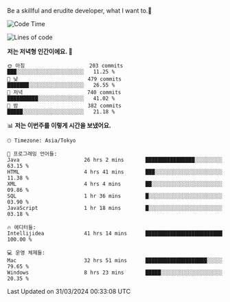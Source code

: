 Be a skillful and erudite developer, what I want to.👶

<!--START_SECTION:waka-->
![Code Time](http://img.shields.io/badge/Code%20Time-627%20hrs%2031%20mins-blue)

![Lines of code](https://img.shields.io/badge/%EC%A0%80%EB%8A%94%20%EC%97%AC%ED%83%9C%EA%B9%8C%EC%A7%80%20-1.1%20million%20%EC%A4%84%EC%9D%98%20%EC%BD%94%EB%93%9C%EB%A5%BC%20%EC%9E%91%EC%84%B1%ED%96%88%EC%96%B4%EC%9A%94.-blue)

**저는 저녁형 인간이에요. 🦉** 

```text
🌞 아침                     203 commits         ███░░░░░░░░░░░░░░░░░░░░░░   11.25 % 
🌆 낮　                     479 commits         ███████░░░░░░░░░░░░░░░░░░   26.55 % 
🌃 저녁                     740 commits         ██████████░░░░░░░░░░░░░░░   41.02 % 
🌙 밤　                     382 commits         █████░░░░░░░░░░░░░░░░░░░░   21.18 % 
```


📊 **저는 이번주를 이렇게 시간을 보냈어요.** 

```text
🕑︎ Timezone: Asia/Tokyo

💬 프로그래밍 언어들: 
Java                     26 hrs 2 mins       ████████████████░░░░░░░░░   63.15 % 
HTML                     4 hrs 41 mins       ███░░░░░░░░░░░░░░░░░░░░░░   11.38 % 
XML                      4 hrs 4 mins        ██░░░░░░░░░░░░░░░░░░░░░░░   09.86 % 
SQL                      1 hr 36 mins        █░░░░░░░░░░░░░░░░░░░░░░░░   03.90 % 
JavaScript               1 hr 18 mins        █░░░░░░░░░░░░░░░░░░░░░░░░   03.18 % 

🔥 에디터들: 
Intellijidea             41 hrs 14 mins      █████████████████████████   100.00 % 

💻 운영 체제들: 
Mac                      32 hrs 51 mins      ████████████████████░░░░░   79.65 % 
Windows                  8 hrs 23 mins       █████░░░░░░░░░░░░░░░░░░░░   20.35 % 
```


 Last Updated on 31/03/2024 00:33:08 UTC
<!--END_SECTION:waka-->
